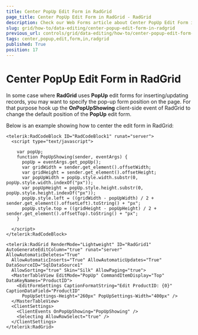 ```yaml
---
title: Center PopUp Edit Form in RadGrid
page_title: Center PopUp Edit Form in RadGrid - RadGrid
description: Check our Web Forms article about Center PopUp Edit Form in RadGrid.
slug: grid/how-to/data-editing/center-popup-edit-form-in-radgrid
previous_url: controls/grid/data-editing/how-to/center-popup-edit-form-in-radgrid
tags: center,popup,edit,form,in,radgrid
published: True
position: 17
---
```


# Center PopUp Edit Form in RadGrid

In some case where **RadGrid** uses **PopUp** edit forms for inserting/updating records, you may want to specify the pop-up form position on the page. For that purpose hook up the **OnPopUpShowing** client-side event of RadGrid to change the default position of the **PopUp** edit form.

Below is an example showing how to center the edit form in RadGrid:

````ASP.NET
<telerik:RadCodeBlock ID="RadCodeBlock1" runat="server">
  <script type="text/javascript">

    var popUp;
    function PopUpShowing(sender, eventArgs) {
      popUp = eventArgs.get_popUp();
      var gridWidth = sender.get_element().offsetWidth;
      var gridHeight = sender.get_element().offsetHeight;
      var popUpWidth = popUp.style.width.substr(0, popUp.style.width.indexOf("px"));
      var popUpHeight = popUp.style.height.substr(0, popUp.style.height.indexOf("px"));
      popUp.style.left = ((gridWidth - popUpWidth) / 2 + sender.get_element().offsetLeft).toString() + "px";
      popUp.style.top = ((gridHeight - popUpHeight) / 2 + sender.get_element().offsetTop).toString() + "px";
    }

  </script>
</telerik:RadCodeBlock>

<telerik:RadGrid RenderMode="Lightweight" ID="RadGrid1" AutoGenerateEditColumn="true" runat="server" AllowAutomaticDeletes="True"
  AllowAutomaticInserts="True" AllowAutomaticUpdates="True" DataSourceID="SqlDataSource1"
  AllowSorting="true" Skin="Silk" AllowPaging="true">
  <MasterTableView EditMode="PopUp" CommandItemDisplay="Top" DataKeyNames="ProductID">
    <EditFormSettings CaptionFormatString="Edit ProductID: {0}" CaptionDataField="ProductID"
      PopUpSettings-Height="260px" PopUpSettings-Width="400px" />
  </MasterTableView>
  <ClientSettings>
    <ClientEvents OnPopUpShowing="PopUpShowing" />
    <Selecting AllowRowSelect="true" />
  </ClientSettings>
</telerik:RadGrid>
````


